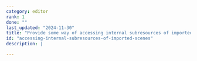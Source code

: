 ```yaml
---
category: editor
rank: 1
done: ""
last_updated: "2024-11-30"
title: "Provide some way of accessing internal subresources of imported scenes"
id: "accessing-internal-subresources-of-imported-scenes"
description: |

---
```

